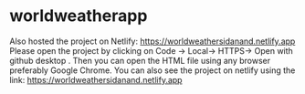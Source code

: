 # worldweatherapp
Also hosted the project on Netlify: https://worldweathersidanand.netlify.app
Please open the project by clicking on Code -> Local-> HTTPS-> Open with github desktop .
Then you can open the HTML file using any browser preferably Google Chrome.
You can also see the project on netlify using the link:
https://worldweathersidanand.netlify.app
